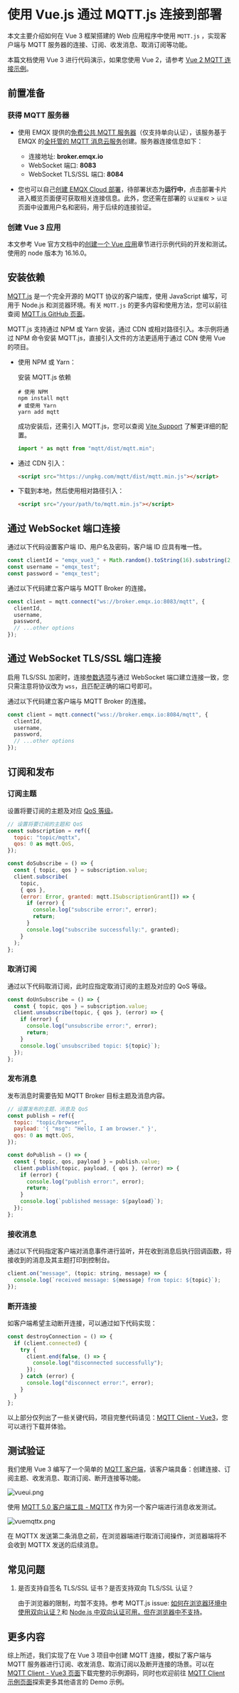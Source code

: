 # 使用 Vue.js 通过 MQTT.js 连接到部署

本文主要介绍如何在 Vue 3 框架搭建的 Web 应用程序中使用 `MQTT.js` ，实现客户端与 MQTT 服务器的连接、订阅、收发消息、取消订阅等功能。

本篇文档使用 Vue 3 进行代码演示，如果您使用 Vue 2，请参考 [Vue 2 MQTT 连接示例](https://github.com/emqx/MQTT-Client-Examples/tree/master/mqtt-client-Vue.js)。

## 前置准备

### 获得 MQTT 服务器

- 使用 EMQX 提供的[免费公共 MQTT 服务器](https://www.emqx.com/zh/mqtt/public-mqtt5-broker)（仅支持单向认证），该服务基于 EMQX 的[全托管的 MQTT 消息云服务](https://www.emqx.com/zh/cloud)创建。服务器连接信息如下：

  - 连接地址: **broker.emqx.io**
  - WebSocket 端口: **8083**
  - WebSocket TLS/SSL 端口: **8084**

- 您也可以自己[创建 EMQX Cloud 部署](../create/overview.md)，待部署状态为**运行中**，点击部署卡片进入概览页面便可获取相关连接信息。此外，您还需在部署的 `认证鉴权` > `认证` 页面中设置用户名和密码，用于后续的连接验证。

### 创建 Vue 3 应用

本文参考 Vue 官方文档中的[创建一个 Vue 应用](https://cn.vuejs.org/guide/quick-start.html#creating-a-vue-application)章节进行示例代码的开发和测试。使用的 node 版本为 16.16.0。

## 安装依赖

[MQTT.js](https://github.com/mqttjs/MQTT.js) 是一个完全开源的 MQTT 协议的客户端库，使用 JavaScript 编写，可用于 Node.js 和浏览器环境。有关 `MQTT.js` 的更多内容和使用方法，您可以前往查阅 [MQTT.js GitHub 页面](https://github.com/mqttjs/MQTT.js#table-of-contents)。

MQTT.js 支持通过 NPM 或 Yarn 安装，通过 CDN 或相对路径引入。本示例将通过 NPM 命令安装 MQTT.js，直接引入文件的方法更适用于通过 CDN 使用 Vue 的项目。

- 使用 NPM 或 Yarn：

  安装 MQTT.js 依赖

  ```shell
  # 使用 NPM
  npm install mqtt
  # 或使用 Yarn
  yarn add mqtt
  ```

  成功安装后，还需引入 MQTT.js，您可以查阅 [Vite Support](https://github.com/mqttjs/MQTT.js/issues/1269) 了解更详细的配置。

  ```js
  import * as mqtt from "mqtt/dist/mqtt.min";
  ```

- 通过 CDN 引入：

  ```html
  <script src="https://unpkg.com/mqtt/dist/mqtt.min.js"></script>
  ```

- 下载到本地，然后使用相对路径引入：

  ```html
  <script src="/your/path/to/mqtt.min.js"></script>
  ```

## 通过 WebSocket 端口连接

通过以下代码设置客户端 ID、用户名及密码，客户端 ID 应具有唯一性。

```js
const clientId = "emqx_vue3_" + Math.random().toString(16).substring(2, 8);
const username = "emqx_test";
const password = "emqx_test";
```

通过以下代码建立客户端与 MQTT Broker 的连接。

```js
const client = mqtt.connect("ws://broker.emqx.io:8083/mqtt", {
  clientId,
  username,
  password,
  // ...other options
});
```

## 通过 WebSocket TLS/SSL 端口连接

启用 TLS/SSL 加密时，连接[参数选项](https://github.com/mqttjs/MQTT.js#mqttclientstreambuilder-options)与通过 WebSocket 端口建立连接一致，您只需注意将协议改为 `wss`，且匹配正确的端口号即可。

通过以下代码建立客户端与 MQTT Broker 的连接。

```js
const client = mqtt.connect("wss://broker.emqx.io:8084/mqtt", {
  clientId,
  username,
  password,
  // ...other options
});
```

## 订阅和发布

### 订阅主题

设置将要订阅的主题及对应 [QoS 等级](https://www.emqx.com/zh/blog/introduction-to-mqtt-qos)。

```js
// 设置将要订阅的主题和 QoS
const subscription = ref({
  topic: "topic/mqttx",
  qos: 0 as mqtt.QoS,
});

const doSubscribe = () => {
  const { topic, qos } = subscription.value;
  client.subscribe(
    topic,
    { qos },
    (error: Error, granted: mqtt.ISubscriptionGrant[]) => {
      if (error) {
        console.log("subscribe error:", error);
        return;
      }
      console.log("subscribe successfully:", granted);
    }
  );
};
```

### 取消订阅

通过以下代码取消订阅，此时应指定取消订阅的主题及对应的 QoS 等级。

```js
const doUnSubscribe = () => {
  const { topic, qos } = subscription.value;
  client.unsubscribe(topic, { qos }, (error) => {
    if (error) {
      console.log("unsubscribe error:", error);
      return;
    }
    console.log(`unsubscribed topic: ${topic}`);
  });
};
```

### 发布消息

发布消息时需要告知 MQTT Broker 目标主题及消息内容。

```js
// 设置发布的主题、消息及 QoS
const publish = ref({
  topic: "topic/browser",
  payload: '{ "msg": "Hello, I am browser." }',
  qos: 0 as mqtt.QoS,
});

const doPublish = () => {
  const { topic, qos, payload } = publish.value;
  client.publish(topic, payload, { qos }, (error) => {
    if (error) {
      console.log("publish error:", error);
      return;
    }
    console.log(`published message: ${payload}`);
  });
};
```

### 接收消息

通过以下代码指定客户端对消息事件进行监听，并在收到消息后执行回调函数，将接收到的消息及其主题打印到控制台。

```js
client.on("message", (topic: string, message) => {
  console.log(`received message: ${message} from topic: ${topic}`);
});
```

### 断开连接

如客户端希望主动断开连接，可以通过如下代码实现：

```js
const destroyConnection = () => {
  if (client.connected) {
    try {
      client.end(false, () => {
        console.log("disconnected successfully");
      });
    } catch (error) {
      console.log("disconnect error:", error);
    }
  }
};
```

以上部分仅列出了一些关键代码，项目完整代码请见：[MQTT Client - Vue3](https://github.com/emqx/MQTT-Client-Examples/tree/master/mqtt-client-Vue3.js)，您可以进行下载并体验。

## 测试验证

我们使用 Vue 3 编写了一个简单的 [MQTT 客户端](https://github.com/emqx/MQTT-Client-Examples/tree/master/mqtt-client-Vue3.js)，该客户端具备：创建连接、订阅主题、收发消息、取消订阅、断开连接等功能。

![vueui.png](https://assets.emqx.com/images/b6563b0eb66eb51a2a02776889016a18.png)

使用 [MQTT 5.0 客户端工具 - MQTTX](https://mqttx.app/zh) 作为另一个客户端进行消息收发测试。

![vuemqttx.png](https://assets.emqx.com/images/2013cbab1bdffcae69b817bfebb4a33f.png)

在 MQTTX 发送第二条消息之前，在浏览器端进行取消订阅操作，浏览器端将不会收到 MQTTX 发送的后续消息。

## 常见问题

1. 是否支持自签名 TLS/SSL 证书？是否支持双向 TLS/SSL 认证？

   由于浏览器的限制，均暂不支持。参考 MQTT.js issue: [如何在浏览器环境中使用双向认证？](https://github.com/mqttjs/MQTT.js/issues/1515)和 [Node.js 中双向认证可用，但在浏览器中不支持](https://github.com/mqttjs/mqtt.js/issues/741)。

## 更多内容

综上所述，我们实现了在 Vue 3 项目中创建 MQTT 连接，模拟了客户端与 MQTT 服务器进行订阅、收发消息、取消订阅以及断开连接的场景。可以在 [MQTT Client - Vue3 页面](https://github.com/emqx/MQTT-Client-Examples/tree/master/mqtt-client-Vue3.js)下载完整的示例源码，同时也欢迎前往 [MQTT Client 示例页面](https://github.com/emqx/MQTT-Client-Examples)探索更多其他语言的 Demo 示例。
